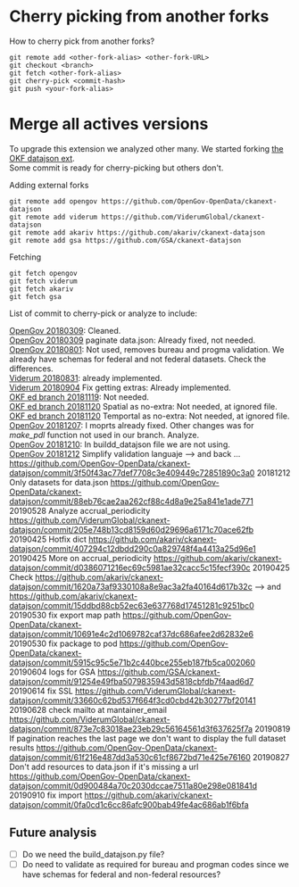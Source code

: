 # Cherry picking from another forks

How to cherry pick from another forks?

```
git remote add <other-fork-alias> <other-fork-URL>
git checkout <branch>
git fetch <other-fork-alias>
git cherry-pick <commit-hash>
git push <your-fork-alias>
```

# Merge all actives versions
To upgrade this extension we analyzed other many. We started forking [the OKF datajson ext](https://github.com/avdata99/ckanext-datajson).  
Some commit is ready for cherry-picking but others don't.  

Adding external forks

```
git remote add opengov https://github.com/OpenGov-OpenData/ckanext-datajson
git remote add viderum https://github.com/ViderumGlobal/ckanext-datajson
git remote add akariv https://github.com/akariv/ckanext-datajson
git remote add gsa https://github.com/GSA/ckanext-datajson
```

Fetching
```
git fetch opengov
git fetch viderum
git fetch akariv
git fetch gsa
```


List of commit to cherry-pick or analyze to include:  

[OpenGov 20180309](https://github.com/OpenGov-OpenData/ckanext-datajson/commit/ae2748f6029b08223b42b6d03ad475957876fed5): Cleaned.  
[OpenGov 20180309](https://github.com/OpenGov-OpenData/ckanext-datajson/commit/b668dcfd23e770b21b838872ee05e6f33287eb8d) paginate data.json: Already fixed, not needed.  
[OpenGov 20180801](https://github.com/OpenGov-OpenData/ckanext-datajson/commit/f5ab8afd54343e0207cb418467dbc7b9ec325c82): Not used, removes bureau and progma validation. We already have schemas for federal and not federal datasets. Check the differences.  
[Viderum 20180831](https://github.com/ViderumGlobal/ckanext-datajson/commit/8cb92134e6e21a25c795557ddecbe14b887e1ef9): already implemented.  
[Viderum 20180904](https://github.com/ViderumGlobal/ckanext-datajson/commit/daedda3ba769150927136a5502db23db4362b2cf) Fix getting extras: Already implemented.   
[OKF ed branch 20181119](https://github.com/okfn/ckanext-datajson/commit/a12768fd165f78112fd7f36f3d442555e7886c30): Not needed.  
[OKF ed branch 20181120](https://github.com/okfn/ckanext-datajson/commit/81b752de7c5bc91cdbc5d70736e169f1caa21a2a) Spatial as no-extra: Not needed, at ignored file.  
[OKF ed branch 20181120](https://github.com/okfn/ckanext-datajson/commit/2be2fe429f95e5b685ca715d2301f254de5588e4) Temportal as no-extra: Not needed, at ignored file.  
[OpenGov 20181207](https://github.com/OpenGov-OpenData/ckanext-datajson/commit/784489ca0ef05659314317d3c836d0e7e4ad5aad): I moprts already fixed. Other changes was for _make_pdl_ function not used in our branch. Analyze.  
[OpenGov 20181210](https://github.com/OpenGov-OpenData/ckanext-datajson/commit/e58fa780b18999738b0518017ca768053109fd53): In buildd_datajson file we are not using.  
[OpenGov 20181212](https://github.com/OpenGov-OpenData/ckanext-datajson/commit/685c8c38b4c4fc7fd1b3b33dec9abb4d48ee78fc) Simplify validation languaje 
--> and back ... https://github.com/OpenGov-OpenData/ckanext-datajson/commit/3f50f43ac77def7708c3e409449c72851890c3a0
20181212 Only datasets for data.json https://github.com/OpenGov-OpenData/ckanext-datajson/commit/88eb76cae2aa262cf88c4d8a9e25a841e1ade771
20190528 Analyze accrual_periodicity https://github.com/ViderumGlobal/ckanext-datajson/commit/205e748b13cd8159d60d29696a6171c70ace62fb
20190425 Hotfix dict https://github.com/akariv/ckanext-datajson/commit/407294c12dbdd290c0a829748f4a4413a25d96e1
20190425 More on accrual_periodicity https://github.com/akariv/ckanext-datajson/commit/d0386071216ec69c5981ae32cacc5c15fecf390c
20190425 Check https://github.com/akariv/ckanext-datajson/commit/1620a73af9330108a8e9ac3a2fa40164d617b32c
--> and https://github.com/akariv/ckanext-datajson/commit/15ddbd88cb52ec63e637768d17451281c9251bc0
20190530 fix export map path https://github.com/OpenGov-OpenData/ckanext-datajson/commit/10691e4c2d1069782caf37dc686afee2d62832e6
20190530 fix package to pod https://github.com/OpenGov-OpenData/ckanext-datajson/commit/5915c95c5e71b2c440bce255eb187fb5ca002060
20190604 logs for GSA https://github.com/GSA/ckanext-datajson/commit/91254e49fba5079835943d5818cbfdb7f4aad6d7
20190614 fix SSL https://github.com/ViderumGlobal/ckanext-datajson/commit/33660c62bd537f664f3cd0cbd42b30277bf20141
20190628 check mailto at mantainer_email https://github.com/ViderumGlobal/ckanext-datajson/commit/873e7c83018ae23eb29c56164561d3f637625f7a
20190819 If pagination reaches the last page we don't want to display the full dataset results https://github.com/OpenGov-OpenData/ckanext-datajson/commit/61f216e487dd3a530c61cf8672bd71e425e76160
20190827 Don't add resources to data.json if it's missing a url https://github.com/OpenGov-OpenData/ckanext-datajson/commit/0d900484a70c2030dccae7511a80e298e081841d
20190910 fix import https://github.com/akariv/ckanext-datajson/commit/0fa0cd1c6cc86afc900bab49fe4ac686ab1f6bfa


## Future analysis

- [ ] Do we need the build_datajson.py file?
- [ ] Do need to validate as required for bureau and progman codes since we have schemas for federal and non-federal resources?